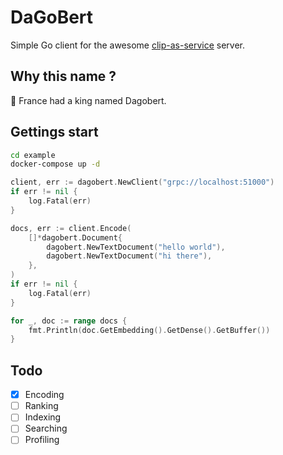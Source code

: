 
# DaGoBert

Simple Go client for the awesome [clip-as-service](https://clip-as-service.jina.ai/) server.

## Why this name ?

🤴 France had a king named Dagobert.

## Gettings start

```sh
cd example
docker-compose up -d
```

```go
client, err := dagobert.NewClient("grpc://localhost:51000")
if err != nil {
    log.Fatal(err)
}

docs, err := client.Encode(
    []*dagobert.Document{
        dagobert.NewTextDocument("hello world"),
        dagobert.NewTextDocument("hi there"),
    },
)
if err != nil {
    log.Fatal(err)
}

for _, doc := range docs {
    fmt.Println(doc.GetEmbedding().GetDense().GetBuffer())
}
```

## Todo

- [x] Encoding
- [ ] Ranking
- [ ] Indexing
- [ ] Searching
- [ ] Profiling
